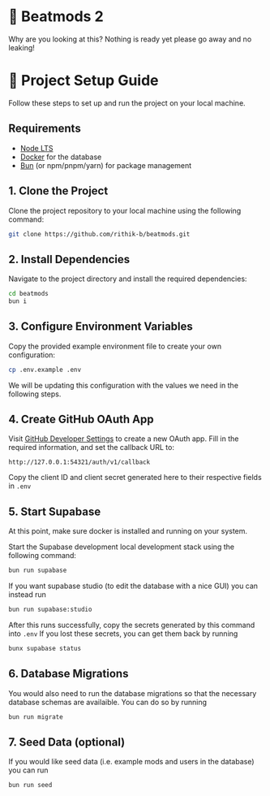 # 🧩 Beatmods 2

Why are you looking at this? Nothing is ready yet please go away and no leaking!

# 🚀 Project Setup Guide

Follow these steps to set up and run the project on your local machine.

## Requirements
- [Node LTS](https://nodejs.org/en)
- [Docker](https://www.docker.com) for the database
- [Bun](https://bun.sh/) (or npm/pnpm/yarn) for package management

## 1. Clone the Project

Clone the project repository to your local machine using the following command:

```bash
git clone https://github.com/rithik-b/beatmods.git
```

## 2. Install Dependencies

Navigate to the project directory and install the required dependencies:

```bash
cd beatmods
bun i
```

## 3. Configure Environment Variables

Copy the provided example environment file to create your own configuration:

```bash
cp .env.example .env
```

We will be updating this configuration with the values we need in the following steps.


## 4. Create GitHub OAuth App

Visit [GitHub Developer Settings](https://github.com/settings/applications/new) to create a new OAuth app. Fill in the required information, and set the callback URL to:

```
http://127.0.0.1:54321/auth/v1/callback
```

Copy the client ID and client secret generated here to their respective fields in `.env`

## 5. Start Supabase

At this point, make sure docker is installed and running on your system.

Start the Supabase development local development stack using the following command:

```bash
bun run supabase
```

If you want supabase studio (to edit the database with a nice GUI) you can instead run

```bash
bun run supabase:studio
```

After this runs successfully, copy the secrets generated by this command into `.env` If you lost these secrets, you can get them back by running 

```bash
bunx supabase status
```

## 6. Database Migrations

You would also need to run the database migrations so that the necessary database schemas are availaible. You can do so by running 

```bash
bun run migrate
```

## 7. Seed Data (optional)

If you would like seed data (i.e. example mods and users in the database) you can run

```bash
bun run seed
```